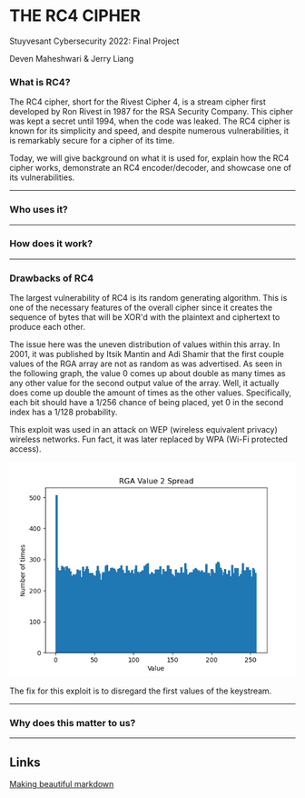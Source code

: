 # THE RC4 CIPHER
Stuyvesant Cybersecurity 2022: Final Project

Deven Maheshwari & Jerry Liang

### What is RC4?

The RC4 cipher, short for the Rivest Cipher 4, is a stream cipher first developed by Ron Rivest in 1987 for the RSA Security Company. This cipher was kept a secret until 1994, when the code was leaked. The RC4 cipher is known for its simplicity and speed, and despite numerous vulnerabilities, it is remarkably secure for a cipher of its time.

Today, we will give background on what it is used for, explain how the RC4 cipher works, demonstrate an RC4 encoder/decoder, and showcase one of its vulnerabilities.

---
### Who uses it?

---
### How does it work?

---
### Drawbacks of RC4

The largest vulnerability of RC4 is its random generating algorithm. This is one of the necessary features of the overall cipher since it creates the sequence of bytes that will be XOR'd with the plaintext and ciphertext to produce each other.

The issue here was the uneven distribution of values within this array. In 2001, it was published by Itsik Mantin and Adi Shamir that the first couple values of the RGA array are not as random as was advertised. As seen in the following graph, the value 0 comes up about double as many times as any other value for the second output value of the array. Well, it actually does come up double the amount of times as the other values. Specifically, each bit should have a 1/256 chance of being placed, yet 0 in the second index has a 1/128 probability.

This exploit was used in an attack on WEP (wireless equivalent privacy) wireless networks. Fun fact, it was later replaced by WPA (Wi-Fi protected access).

![0 is huge!!](presentation/Figure_1.png)

The fix for this exploit is to disregard the first values of the keystream.

---
### Why does this matter to us?

---
## Links
[Making beautiful markdown](https://ghost.org/changelog/markdown/)
